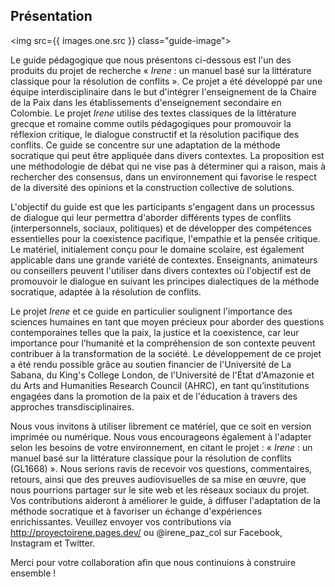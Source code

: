 ## Présentation

<img src={{ images.one.src }} class="guide-image">

Le guide pédagogique que nous présentons ci-dessous est l'un des produits du projet de recherche « <em>Irene</em> : un manuel basé sur la littérature classique pour la résolution de conflits ». Ce projet a été développé par une équipe interdisciplinaire dans le but d'intégrer l'enseignement de la Chaire de la Paix dans les établissements d'enseignement secondaire en Colombie. Le projet <em>Irene</em> utilise des textes classiques de la littérature grecque et romaine comme outils pédagogiques pour promouvoir la réflexion critique, le dialogue constructif et la résolution pacifique des conflits. Ce guide se concentre sur une adaptation de la méthode socratique qui peut être appliquée dans divers contextes. La proposition est une méthodologie de débat qui ne vise pas à déterminer qui a raison, mais à rechercher des consensus, dans un environnement qui favorise le respect de la diversité des opinions et la construction collective de solutions.

L'objectif du guide est que les participants s'engagent dans un processus de dialogue qui leur permettra d'aborder différents types de conflits (interpersonnels, sociaux, politiques) et de développer des compétences essentielles pour la coexistence pacifique, l'empathie et la pensée critique. Le matériel, initialement conçu pour le domaine scolaire, est également applicable dans une grande variété de contextes. Enseignants, animateurs ou conseillers peuvent l'utiliser dans divers contextes où l'objectif est de promouvoir le dialogue en suivant les principes dialectiques de la méthode socratique, adaptée à la résolution de conflits.

Le projet *Irene* et ce guide en particulier soulignent l'importance des sciences humaines en tant que moyen précieux pour aborder des questions contemporaines telles que la paix, la justice et la coexistence, car leur importance pour l’humanité et la compréhension de son contexte peuvent contribuer à la transformation de la société.
Le développement de ce projet a été rendu possible grâce au soutien financier de l'Université de La Sabana, du King's College London, de l'Université de l'État d'Amazonie et du Arts and Humanities Research Council (AHRC), en tant qu’institutions engagées dans la promotion de la paix et de l'éducation à travers des approches transdisciplinaires.

Nous vous invitons à utiliser librement ce matériel, que ce soit en version imprimée ou numérique. Nous vous encourageons également à l'adapter selon les besoins de votre environnement, en citant le projet : « *Irene* : un manuel basé sur la littérature classique pour la résolution de conflits (GL1668) ». Nous serions ravis de recevoir vos questions, commentaires, retours, ainsi que des preuves audiovisuelles de sa mise en œuvre, que nous pourrions partager sur le site web et les réseaux sociaux du projet. Vos contributions aideront à améliorer le guide, à diffuser l'adaptation de la méthode socratique et à favoriser un échange d'expériences enrichissantes. Veuillez envoyer vos contributions via http://proyectoirene.pages.dev/ ou @irene_paz_col sur Facebook, Instagram et Twitter.

Merci pour votre collaboration afin que nous continuions à construire ensemble !
